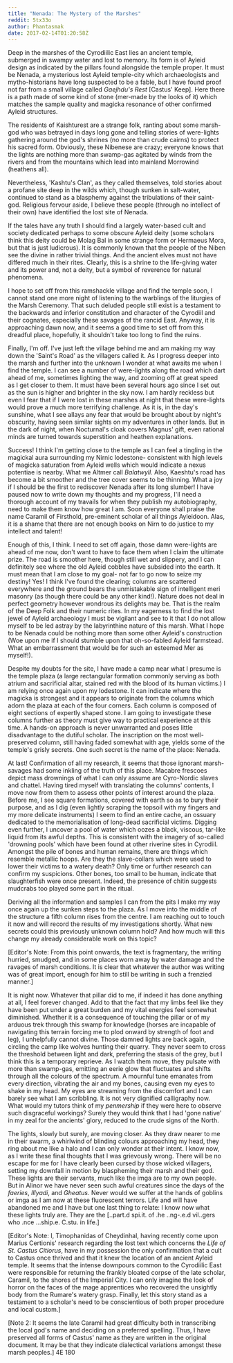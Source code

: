 ```yaml
---
title: "Nenada: The Mystery of the Marshes"
reddit: 5tx33o
author: Phantasmak
date: 2017-02-14T01:20:58Z
---
```


Deep in the marshes of the Cyrodiilic East lies an ancient temple, submerged in swampy water and lost to memory. Its form is of Ayleid design as indicated by the pillars found alongside the temple proper. It must be Nenada, a mysterious lost Ayleid temple-city which archaeologists and mytho-historians have long suspected to be a fable, but I have found proof not far from a small village called *Gaejhdu's Rest* [Castus' Keep]. Here there is a path made of some kind of stone (mer-made by the looks of it) which matches the sample quality and magicka resonance of other confirmed Ayleid structures. 

The residents of Kaishturest are a strange folk, ranting about some marsh-god who was betrayed in days long gone and telling stories of were-lights gathering around the god's shrines (no more than crude cairns) to protect his sacred form. Obviously, these Nibenese are crazy; everyone knows that the lights are nothing more than swamp-gas agitated by winds from the rivers and from the mountains which lead into mainland Morrowind (heathens all). 

Nevertheless, 'Kashtu's Clan', as they called themselves, told stories about a profane site deep in the wilds which, though sunken in salt-water, continued to stand as a blasphemy against the tribulations of their saint-god. Religious fervour aside, I believe these people (through no intellect of their own) have identified the lost site of Nenada. 

If the tales have any truth I should find a largely water-based cult and society dedicated perhaps to some obscure Ayleid deity (some scholars think this deity could be Molag Bal in some strange form or Hermaeus Mora, but that is just ludicrous). It is commonly known that the people of the Niben see the divine in rather trivial things. And the ancient elves must not have differed much in their rites. Clearly, this is a shrine to the life-giving water and its power and, not a deity, but a symbol of reverence for natural phenomena. 

I hope to set off from this ramshackle village and find the temple soon, I cannot stand one more night of listening to the warblings of the liturgies of the Marsh Ceremony. That such deluded people still exist is a testament to the backwards and inferior constitution and character of the Cyrodiil and their cognates, especially these savages of the rancid East. Anyway, it is approaching dawn now, and it seems a good time to set off from this dreadful place, hopefully, it shouldn't take too long to find the ruins. 

Finally, I'm off. I've just left the village behind me and am making my way down the 'Saint's Road' as the villagers called it. As I progress deeper into the marsh and further into the unknown I wonder at what awaits me when I find the temple. I can see a number of were-lights along the road which dart ahead of me, sometimes lighting the way, and zooming off at great speed as I get closer to them. It must have been several hours ago since I set out as the sun is higher and brighter in the sky now. I am hardly reckless but even I fear that if I were lost in these marshes at night that these were-lights would prove a much more terrifying challenge. As it is, in the day's sunshine, what I see allays any fear that would be brought about by night's obscurity, having seen similar sights on my adventures in other lands. But in the dark of night, when Nocturnal's cloak covers Magnus' gift, even rational minds are turned towards superstition and heathen explanations. 

Success! I think I'm getting close to the temple as I can feel a tingling in the magickal aura surrounding my Nirnic lodestone- consistent with high levels of magicka saturation from Ayleid wells which would indicate a nexus potentiae is nearby. What we Altmer call *Balatwyll*. Also, Kaeshtu's road has become a bit smoother and the tree cover seems to be thinning. What a joy if I should be the first to rediscover Nenada after its long slumber! I have paused now to write down my thoughts and my progress, I'll need a thorough account of my travails for when they publish my autobiography, need to make them know how great I am. Soon everyone shall praise the name Caramil of Firsthold, pre-eminent scholar of all things Ayleidoon. Alas, it is a shame that there are not enough books on Nirn to do justice to my intellect and talent!  

Enough of this, I think. I need to set off again, those damn were-lights are ahead of me now, don't want to have to face them when I claim the ultimate prize. The road is smoother here, though still wet and slippery, and I can definitely see where the old Ayleid cobbles have subsided into the earth. It must mean that I am close to my goal- not far to go now to seize my destiny! Yes! I think I've found the clearing; columns are scattered everywhere and the ground bears the unmistakable sign of intelligent meri masonry (as though there could be any other kind!). Nature does not deal in perfect geometry however wondrous its delights may be. That is the realm of the Deep Folk and their numeric rites. In my eagerness to find the lost jewel of Ayleid archaeology I must be vigilant and see to it that I do not allow myself to be led astray by the labyrinthine nature of this marsh. What I hope to be Nenada could be nothing more than some other Ayleid's construction (Woe upon me if I should stumble upon that oh-so-fabled Ayleid farmstead. What an embarrassment that would be for such an esteemed Mer as myself!). 

Despite my doubts for the site, I have made a camp near what I presume is the temple plaza (a large rectangular formation commonly serving as both atrium and sacrificial altar, stained red with the blood of its human victims.) I am relying once again upon my lodestone. It can indicate where the magicka is strongest and it appears to originate from the columns which adorn the plaza at each of the four corners. Each column is composed of eight sections of expertly shaped stone. I am going to investigate these columns further as theory must give way to practical experience at this time. A hands-on approach is never unwarranted and poses little disadvantage to the dutiful scholar. The inscription on the most well-preserved column, still having faded somewhat with age, yields some of the temple's grisly secrets. One such secret is the name of the place: Nenada.

At last! Confirmation of all my research, it seems that those ignorant marsh-savages had some inkling of the truth of this place. Macabre frescoes depict mass drownings of what I can only assume are Cyro-Nordic slaves and chattel. Having tired myself with translating the columns' contents, I move now from them to assess other points of interest around the plaza. Before me, I see square formations, covered with earth so as to bury their purpose, and as I dig (even lightly scraping the topsoil with my fingers and my more delicate instruments) I seem to find an entire cache, an ossuary dedicated to the memorialisation of long-dead sacrificial victims. Digging even further, I uncover a pool of water which oozes a black, viscous, tar-like liquid from its awful depths. This is consistent with the imagery of so-called 'drowning pools' which have been found at other riverine sites in Cyrodiil. Amongst the pile of bones and human remains, there are things which resemble metallic hoops. Are they the slave-collars which were used to lower their victims to a watery death? Only time or further research can confirm my suspicions. Other bones, too small to be human, indicate that slaughterfish were once present. Indeed, the presence of chitin suggests mudcrabs too played some part in the ritual. 

Deriving all the information and samples I can from the pits I make my way once again up the sunken steps to the plaza. As I move into the middle of the structure a fifth column rises from the centre. I am reaching out to touch it now and will record the results of my investigations shortly. What new secrets could this previously unknown column hold? And how much will this change my already considerable work on this topic? 

[Editor's Note: From this point onwards, the text is fragmentary, the writing hurried, smudged, and in some places worn away by water damage and the ravages of marsh conditions. It is clear that whatever the author was writing was of great import, enough for him to still be writing in such a frenzied manner.]

It is night now. Whatever that pillar did to me, if indeed it has done anything at all, I feel forever changed. Add to that the fact that my limbs feel like they have been put under a great burden and my vital energies feel somewhat diminished. Whether it is a consequence of touching the pillar or of my arduous trek through this swamp for knowledge (horses are incapable of navigating this terrain forcing me to plod onward by strength of foot and leg), I unhelpfully cannot divine. Those damned lights are back again, circling the camp like wolves hunting their quarry. They never seem to cross the threshold between light and dark, preferring the stasis of the grey, but I think this is a temporary reprieve. As I watch them move, they pulsate with more than swamp-gas, emitting an eerie glow that fluctuates and shifts through all the colours of the spectrum. A mournful tune emanates from every direction, vibrating the air and my bones, causing even my eyes to shake in my head. My eyes are streaming from the discomfort and I can barely see what I am scribbling. It is not very dignified calligraphy now. What would my tutors think of my *penmership* if they were here to observe such disgraceful workings? Surely they would think that I had 'gone native' in my zeal for the ancients' glory, reduced to the crude signs of the North. 

The lights, slowly but surely, are moving closer. As they draw nearer to me in their swarm, a whirlwind of blinding colours approaching my head, they ring about me like a halo and I can only wonder at their intent. I know now, as I write these final thoughts that I was grievously wrong. There will be no escape for me for I have clearly been cursed by those wicked villagers, setting my downfall in motion by blaspheming their marsh and their god. These lights are their servants, much like the imga are to my own people. But in Alinor we have never seen such awful creatures since the days of the *faeries*, *Illyadi*, and *Gheatus*. Never would we suffer at the hands of goblins or imga as I am now at these fluorescent terrors. Life and will have abandoned me and I have but one last thing to relate: I know now what these lights truly are. They are the [..part.d spi.it. of .he ..ng-.e.d vil..gers who .nce ...ship.e. C.stu. in life.]

[Editor's Note: I, Timophanidas of Cheydinhal, having recently come upon Marius Certionis' research regarding the lost text which concerns the *Life of St. Castus Citiorus*, have in my possession the only confirmation that a cult to Castus once thrived and that it knew the location of an ancient Ayleid temple. It seems that the intense downpours common to the Cyrodiilic East were responsible for returning the frankly bloated corpse of the late scholar, Caramil, to the shores of the Imperial City. I can only imagine the look of horror on the faces of the mage apprentices who recovered the unsightly body from the Rumare's watery grasp. Finally, let this story stand as a testament to a scholar's need to be conscientious of both proper procedure and local custom.]

[Note 2: It seems the late Caramil had great difficulty both in transcribing the local god's name and deciding on a preferred spelling. Thus, I have preserved all forms of Castus' name as they are written in the original document. It may be that they indicate dialectical variations amongst these marsh peoples.]
4E 180

